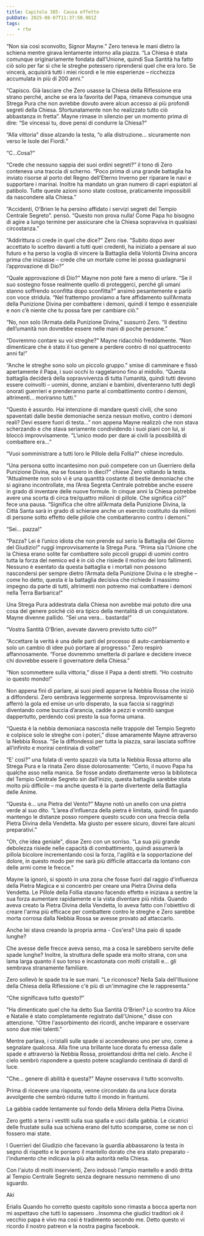 ```yaml
---
title: Capitolo 385- Causa effetto
pubDate: 2025-08-07T11:37:50.981Z
tags:
    - rtw
---
```







“Non sia così sconvolto, Signor Mayne.” Zero teneva le mani dietro la schiena mentre girava lentamente intorno alla piazza. “La Chiesa è stata comunque originariamente fondata dall’Unione, quindi Sua Santità ha fatto ciò solo per far sì che le streghe potessero riprendersi quel che era loro. Se vincerà, acquisirà tutti i miei ricordi e le mie esperienze – ricchezza accumulata in più di 200 anni.”


“Capisco. Già lasciare che Zero usasse la Chiesa della Riflessione era strano perché, anche se era la favorita del Papa, rimaneva comunque una Strega Pura che non avrebbe dovuto avere alcun accesso ai più profondi segreti della Chiesa. Sfortunatamente non ho realizzato tutto ciò abbastanza in fretta”. Mayne rimase in silenzio per un momento prima di dire: “Se vincessi tu, dove pensi di condurre la Chiesa?”


“Alla vittoria” disse alzando la testa, “o alla distruzione… sicuramente non verso le Isole dei Fiordi.”


“C…Cosa?”


“Crede che nessuno sappia dei suoi ordini segreti?” il tono di Zero conteneva una traccia di scherno. “Poco prima di una grande battaglia ha inviato risorse al porto del Regno dell’Eterno Inverno per riparare le navi e supportare i marinai. Inoltre ha mandato un gran numero di capri espiatori al patibolo. Tutte queste azioni sono state costose, praticamente impossibili da nascondere alla Chiesa.”


“Accidenti, O’Brien le ha persino affidato i servizi segreti del Tempio Centrale Segreto”. pensò. “Questo non prova nulla! Come Papa ho bisogno di agire a lungo termine per assicurare che la Chiesa sopravviva in qualsiasi circostanza.”


“Addirittura ci crede in quel che dice?” Zero rise. “Subito dopo aver accettato lo scettro davanti a tutti quei credenti, ha iniziato a pensare al suo futuro e ha perso la voglia di vincere la Battaglia della Volontà Divina ancora prima che iniziasse – crede che un mortale come lei possa guadagnarsi l’approvazione di Dio?”


“Quale approvazione di Dio?” Mayne non poté fare a meno di urlare. “Se il suo sostegno fosse realmente quello di proteggerci, perché gli umani stanno soffrendo sconfitta dopo sconfitta?” ansimò pesantemente e parlò con voce stridula. “Nel frattempo proviamo a fare affidamento sull’Armata della Punizione Divina per combattere i demoni, quindi il tempo è essenziale e non c’è niente che tu possa fare per cambiare ciò.”


“No, non solo l’Armata della Punizione Divina,” sussurrò Zero. “Il destino dell’umanità non dovrebbe essere nelle mani di poche persone.”


“Dovremmo contare su voi streghe?” Mayne ridacchiò freddamente. “Non dimenticare che è stato il tuo genere a perdere contro di noi quattrocento anni fa!”


“Anche le streghe sono solo un piccolo gruppo.” smise di camminare e fissò apertamente il Papa, i suoi occhi lo raggelarono fino al midollo. “Questa battaglia deciderà della sopravvivenza di tutta l’umanità, quindi tutti devono essere coinvolti – uomini, donne, anziani e bambini, diventeranno tutti degli onorati guerrieri e prenderanno parte al combattimento contro i demoni, altrimenti… moriranno tutti.”


“Questo è assurdo. Hai intenzione di mandare questi civili, che sono spaventati dalle bestie demoniache senza nessun motivo, contro i demoni reali? Devi essere fuori di testa…” non appena Mayne realizzò che non stava scherzando e che stava seriamente condividendo i suoi piani con lui, si bloccò improvvisamente. “L’unico modo per dare ai civili la possibilità di combattere era…”


“Vuoi somministrare a tutti loro le Pillole della Follia?” chiese incredulo.


“Una persona sotto incantesimo non può competere con un Guerriero della Punizione Divina, ma se fossero in dieci?” chiese Zero voltando la testa. “Attualmente non solo vi è una quantità costante di bestie demoniache che si agirano incontrollate, ma l’Area Segreta Centrale potrebbe anche essere in grado di inventare delle nuove formule. In cinque anni la Chiesa potrebbe avere una scorta di circa tre/quattro milioni di pillole. Che significa ciò?” fece una pausa. “Significa che oltre all’Armata della Punizione Divina, la Città Santa sarà in grado di schierare anche un esercito costituito da milioni di persone sotto effetto delle pillole che combatteranno contro i demoni.”


“Sei… pazza!”


“Pazza? Lei è l’unico idiota che non prende sul serio la Battaglia del Giorno del Giudizio!” ruggì improvvisamente la Strega Pura. “Prima sia l’Unione che la Chiesa erano solite far combattere solo piccoli gruppi di uomini contro tutta la forza del nemico ed è in ciò che risiede il motivo dei loro fallimenti. Nessuno è esentato da questa battaglia e i mortali non possono nascondersi per sempre dietro l’Armata della Punizione Divina o le streghe – come ho detto, questa è la battaglia decisiva che richiede il massimo impegno da parte di tutti, altrimenti non potremo mai combattere i demoni nella Terra Barbarica!”


Una Strega Pura addestrata dalla Chiesa non avrebbe mai potuto dire una cosa del genere poiché ciò era tipico della mentalità di un conquistatore. Mayne divenne pallido. “Sei una vera… bastarda!”


“Vostra Santità O’Brien, avevate davvero previsto tutto ciò?”


“Accettare la verità è una delle parti del processo di auto-cambiamento e solo un cambio di idee può portare al progresso.” Zero respirò affannosamente. “Forse dovremmo smetterla di parlare e decidere invece chi dovrebbe essere il governatore della Chiesa.”


“Non scommettere sulla vittoria,” disse il Papa a denti stretti. “Ho costruito io questo mondo!”


Non appena finì di parlare, ai suoi piedi apparve la Nebbia Rossa che iniziò a diffondersi. Zero sembrava leggermente sorpresa. Improvvisamente si afferrò la gola ed emise un urlo disperato, la sua faccia si raggrinzì diventando come buccia d’arancia, cadde a pezzi e vomitò sangue dappertutto, perdendo così presto la sua forma umana.


“Questa è la nebbia demoniaca nascosta nelle trappole del Tempio Segreto e colpisce solo le streghe con i poteri,” disse amaramente Mayne attraverso la Nebbia Rossa. “Se la diffondessi per tutta la piazza, sarai lasciata soffrire all’infinito e morirai centinaia di volte!”


“E’ così?” una folata di vento spazzò via tutta la Nebbia Rossa attorno alla Strega Pura e la rinata Zero disse dolorosamente: “Certo, il nuovo Papa ha qualche asso nella manica. Se fosse andato direttamente verso la biblioteca del Tempio Centrale Segreto sin dall’inizio, questa battaglia sarebbe stata molto più difficile – ma anche questa è la parte divertente della Battaglia delle Anime.


“Questa è… una Pietra del Vento?” Mayne notò un anello con una pietra verde al suo dito. “L’area d’influenza della pietra è limitata, quindi fin quando mantengo le distanze posso rompere questo scudo con una freccia della Pietra Divina della Vendetta. Ma giusto per essere sicuro, dovrei fare alcuni preparativi.”


"Oh, che idea geniale", disse Zero con un sorriso. "La sua più grande debolezza risiede nelle capacità di combattimento, quindi assumerà la pillola bicolore incrementando così la forza, l'agilità e la sopportazione del dolore, in questo modo per me sarà più difficile attaccarla da lontano con delle armi come le frecce."


Mayne la ignorò, si spostò in una zona che fosse fuori dal raggio d'influenza della Pietra Magica e si concentrò per creare una Pietra Divina della Vendetta. Le Pillole della Follia stavano facendo effetto e iniziava a sentire la sua forza aumentare rapidamente e la vista diventare più nitida. Quando aveva creato la Pietra Divina della Vendetta, lo aveva fatto con l'obiettivo di creare l'arma più efficace per combattere contro le streghe e Zero sarebbe morta corrosa dalla Nebbia Rossa se avesse provato ad attaccarlo.


Anche lei stava creando la propria arma - Cos'era? Una paio di spade lunghe?


Che avesse delle frecce aveva senso, ma a cosa le sarebbero servite delle spade lunghe?  Inoltre, la struttura delle spade era molto strana, con una lama larga quanto il suo torso e incastonata con molti cristalli e… gli sembrava stranamente familiare.


Zero sollevò le spade tra le sue mani. "Le riconosce? Nella Sala dell'Illusione della Chiesa della Riflessione c'è più di un'immagine che le rappresenta."


“Che significava tutto questo?”


"Ha dimenticato quel che ha detto Sua Santità O'Brien? Lo scontro tra Alice e Natalie è stato completamente registrato dall'Unione," disse con attenzione. "Oltre l'assorbimento dei ricordi, anche imparare e osservare sono due miei talenti."


Mentre parlava, i cristalli sulle spade si accendevano uno per uno, come a segnalare qualcosa. Alla fine una brillante luce dorata fu emessa dalle spade e attraversò la Nebbia Rossa, proiettandosi dritta nel cielo. Anche il cielo sembrò rispondere a questo potere scagliando centinaia di dardi di luce.


"Che... genere di abilità è questa?" Mayne osservava il tutto sconvolto.


Prima di ricevere una risposta, venne circondato da una luce dorata avvolgente che sembrò ridurre tutto il mondo in frantumi.


La gabbia cadde lentamente sul fondo della Miniera della Pietra Divina.


Zero gettò a terra i vestiti sulla sua spalla e uscì dalla gabbia. Le cicatrici delle frustate sulla sua schiena erano del tutto scomparse, come se non ci fossero mai state.


I Guerrieri del Giudizio che facevano la guardia abbassarono la testa in segno di rispetto e le porsero il mantello dorato che era stato preparato - l'indumento che indicava la più alta autorità nella Chiesa.


Con l'aiuto di molti inservienti, Zero indossò l'ampio mantello e andò dritta al Tempio Centrale Segreto senza degnare nessuno nemmeno di uno sguardo.






Aki 


 






 Erialis Quando ho corretto questo capitolo sono rimasta a bocca aperta non mi aspettavo che tutti lo sapessero ..Insomma che giudici traditori ok il vecchio papa è vivo ma così è tradimento secondo me. Detto questo vi ricordo il nostro patreon e la nostra pagina facebook.
                                


                                



